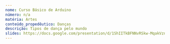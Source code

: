 ```yaml
---
nome: Curso Básico de Arduino
número: n/a
matéria: Artes
conteúdo_propedêutico: Danças
descrição: Tipos de dança pelo mundo
slides: https://docs.google.com/presentation/d/1ShIITkBFNNvRSkw-MqakVzns1CneLDhs/edit#slide=id.p25
---
```

